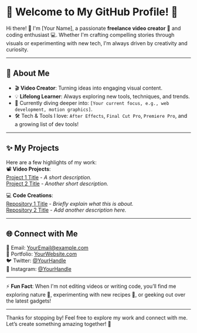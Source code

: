 # 🌟 Welcome to My GitHub Profile! 🌟

Hi there! 👋 I'm [Your Name], a passionate **freelance video creator** 🎥 and coding enthusiast 💻. Whether I'm crafting compelling stories through visuals or experimenting with new tech, I'm always driven by creativity and curiosity.

---

## 🚀 About Me
- 🎬 **Video Creator**: Turning ideas into engaging visual content.  
- 💡 **Lifelong Learner**: Always exploring new tools, techniques, and trends.  
- 🌱 Currently diving deeper into: `[Your current focus, e.g., web development, motion graphics]`.  
- 🛠️ Tech & Tools I love: `After Effects`, `Final Cut Pro`, `Premiere Pro`, and a growing list of dev tools!

---

## ✨ My Projects
Here are a few highlights of my work:  
📽️ **Video Projects**:  
[Project 1 Title](#) - *A short description.*  
[Project 2 Title](#) - *Another short description.*

💻 **Code Creations**:  
[Repository 1 Title](#) - *Briefly explain what this is about.*  
[Repository 2 Title](#) - *Add another description here.*

---

## 🌐 Connect with Me
📧 Email: [YourEmail@example.com](mailto:YourEmail@example.com)  
💼 Portfolio: [YourWebsite.com](https://YourWebsite.com)  
🐦 Twitter: [@YourHandle](https://twitter.com/YourHandle)  
📸 Instagram: [@YourHandle](https://instagram.com/YourHandle)  

---

⚡ **Fun Fact**: When I'm not editing videos or writing code, you’ll find me exploring nature 🌿, experimenting with new recipes 🍳, or geeking out over the latest gadgets!  

---

Thanks for stopping by! Feel free to explore my work and connect with me. Let’s create something amazing together! 🚀
